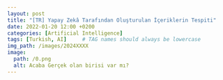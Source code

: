 ```yaml
---
layout: post
title: "[TR] Yapay Zekâ Tarafından Oluşturulan İçeriklerin Tespiti"
date: 2022-01-20 12:00 +0200
categories: [Artificial Intelligence]
tags: [Turkish, AI]     # TAG names should always be lowercase
img_path: /images/2024XXXX
image:
  path: /0.png
  alt: Acaba Gerçek olan birisi var mı?
---
```


